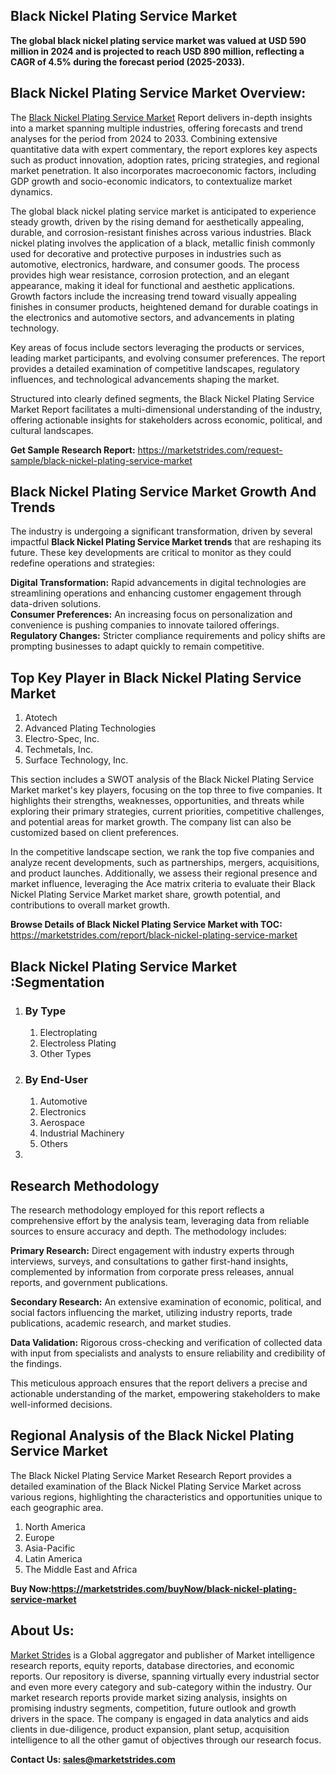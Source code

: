 <h2>Black Nickel Plating Service Market</h2>
<p><strong>The global black nickel plating service market was valued at USD 590 million in 2024 and is projected to reach USD 890 million, reflecting a CAGR of 4.5% during the forecast period (2025-2033).</strong></p>
<h2>Black Nickel Plating Service Market Overview:</h2>
<p>The <a href="https://marketstrides.com/report/black-nickel-plating-service-market">Black Nickel Plating Service Market</a> Report delivers in-depth insights into a market spanning multiple industries, offering forecasts and trend analyses for the period from 2024 to 2033. Combining extensive quantitative data with expert commentary, the report explores key aspects such as product innovation, adoption rates, pricing strategies, and regional market penetration. It also incorporates macroeconomic factors, including GDP growth and socio-economic indicators, to contextualize market dynamics.</p>
<p>The global black nickel plating service market is anticipated to experience steady growth, driven by the rising demand for aesthetically appealing, durable, and corrosion-resistant finishes across various industries. Black nickel plating involves the application of a black, metallic finish commonly used for decorative and protective purposes in industries such as automotive, electronics, hardware, and consumer goods. The process provides high wear resistance, corrosion protection, and an elegant appearance, making it ideal for functional and aesthetic applications. Growth factors include the increasing trend toward visually appealing finishes in consumer products, heightened demand for durable coatings in the electronics and automotive sectors, and advancements in plating technology.</p>
<p>Key areas of focus include sectors leveraging the products or services, leading market participants, and evolving consumer preferences. The report provides a detailed examination of competitive landscapes, regulatory influences, and technological advancements shaping the market.</p>
<p>Structured into clearly defined segments, the Black Nickel Plating Service Market Report facilitates a multi-dimensional understanding of the industry, offering actionable insights for stakeholders across economic, political, and cultural landscapes.</p>
<p><strong>Get Sample Research Report:</strong> <a href="https://marketstrides.com/request-sample/black-nickel-plating-service-market">https://marketstrides.com/request-sample/black-nickel-plating-service-market</a></p>
<h2>Black Nickel Plating Service Market Growth And Trends</h2>
<p>The industry is undergoing a significant transformation, driven by several impactful <strong>Black Nickel Plating Service Market trends</strong> that are reshaping its future. These key developments are critical to monitor as they could redefine operations and strategies:</p>
<p><strong>Digital Transformation:</strong> Rapid advancements in digital technologies are streamlining operations and enhancing customer engagement through data-driven solutions.<br /><strong>Consumer Preferences:</strong> An increasing focus on personalization and convenience is pushing companies to innovate tailored offerings.<br /><strong>Regulatory Changes:</strong> Stricter compliance requirements and policy shifts are prompting businesses to adapt quickly to remain competitive.</p>
<h2>Top Key Player in Black Nickel Plating Service Market</h2>
<ol>
<li>Atotech</li>
<li>Advanced Plating Technologies</li>
<li>Electro-Spec, Inc.</li>
<li>Techmetals, Inc.</li>
<li>Surface Technology, Inc.</li>
</ol>
<p>This section includes a SWOT analysis of the Black Nickel Plating Service Market market's key players, focusing on the top three to five companies. It highlights their strengths, weaknesses, opportunities, and threats while exploring their primary strategies, current priorities, competitive challenges, and potential areas for market growth. The company list can also be customized based on client preferences.</p>
<p>In the competitive landscape section, we rank the top five companies and analyze recent developments, such as partnerships, mergers, acquisitions, and product launches. Additionally, we assess their regional presence and market influence, leveraging the Ace matrix criteria to evaluate their Black Nickel Plating Service Market market share, growth potential, and contributions to overall market growth.</p>
<p><strong>Browse Details of Black Nickel Plating Service Market with TOC:</strong> <a href="https://marketstrides.com/report/black-nickel-plating-service-market">https://marketstrides.com/report/black-nickel-plating-service-market</a></p>
<h2>Black Nickel Plating Service Market :Segmentation</h2>
<ol>
<li>
<h3>By Type</h3>
<ol>
<li>Electroplating</li>
<li>Electroless Plating</li>
<li>Other Types</li>
</ol>
</li>
<li>
<h3>By End-User</h3>
<ol>
<li>Automotive</li>
<li>Electronics</li>
<li>Aerospace</li>
<li>Industrial Machinery</li>
<li>Others</li>
</ol>
</li>
<li></li>
</ol>
<h2>Research Methodology</h2>
<p>The research methodology employed for this report reflects a comprehensive effort by the analysis team, leveraging data from reliable sources to ensure accuracy and depth. The methodology includes:</p>
<p><strong>Primary Research:</strong> Direct engagement with industry experts through interviews, surveys, and consultations to gather first-hand insights, complemented by information from corporate press releases, annual reports, and government publications.</p>
<p><strong>Secondary Research:</strong> An extensive examination of economic, political, and social factors influencing the market, utilizing industry reports, trade publications, academic research, and market studies.</p>
<p><strong>Data Validation:</strong> Rigorous cross-checking and verification of collected data with input from specialists and analysts to ensure reliability and credibility of the findings.</p>
<p>This meticulous approach ensures that the report delivers a precise and actionable understanding of the market, empowering stakeholders to make well-informed decisions.</p>
<h2>Regional Analysis of the Black Nickel Plating Service Market</h2>
<p>The Black Nickel Plating Service Market Research Report provides a detailed examination of the Black Nickel Plating Service Market across various regions, highlighting the characteristics and opportunities unique to each geographic area.</p>
<ol>
<li>North America</li>
<li>Europe</li>
<li>Asia-Pacific</li>
<li>Latin America</li>
<li>The Middle East and Africa</li>
</ol>
<p><strong>Buy Now:<a href="https://marketstrides.com/buyNow/black-nickel-plating-service-market?price=single_price">https://marketstrides.com/buyNow/black-nickel-plating-service-market</a></strong></p>
<h2>About Us:</h2>
<p><a href="https://marketstrides.com/">Market Strides</a> is a Global aggregator and publisher of Market intelligence research reports, equity reports, database directories, and economic reports. Our repository is diverse, spanning virtually every industrial sector and even more every category and sub-category within the industry. Our market research reports provide market sizing analysis, insights on promising industry segments, competition, future outlook and growth drivers in the space. The company is engaged in data analytics and aids clients in due-diligence, product expansion, plant setup, acquisition intelligence to all the other gamut of objectives through our research focus.</p>
<p><strong>Contact Us: <a href="mailto:sales@marketstrides.com">sales@marketstrides.com</a></strong></p>
